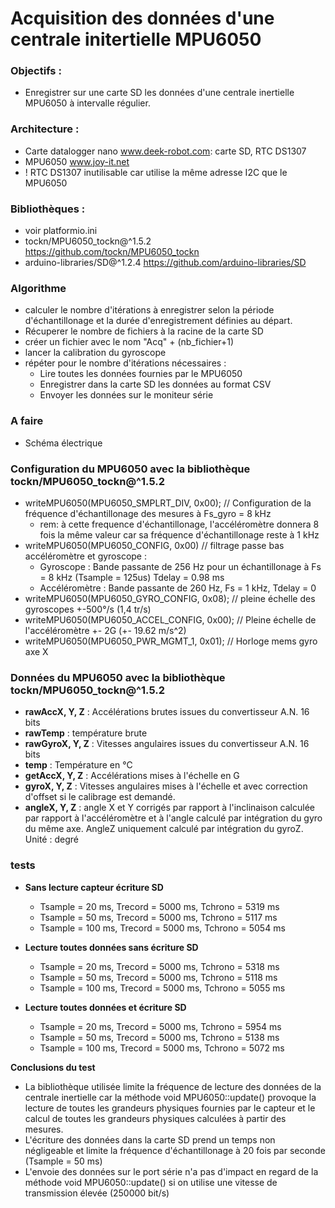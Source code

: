 # Acquisition des données d'une centrale initertielle MPU6050

### Objectifs :
  - Enregistrer sur une carte SD les données d'une centrale inertielle MPU6050 à intervalle régulier.
  
### Architecture :
  - Carte datalogger nano www.deek-robot.com: carte SD, RTC DS1307
  - MPU6050 www.joy-it.net
  - ! RTC DS1307 inutilisable car utilise la même adresse I2C que le MPU6050 

### Bibliothèques : 
  - voir platformio.ini
  - tockn/MPU6050_tockn@^1.5.2 https://github.com/tockn/MPU6050_tockn
  - arduino-libraries/SD@^1.2.4 https://github.com/arduino-libraries/SD

### Algorithme
- calculer le nombre d'itérations à enregistrer selon la période d'échantillonage et la durée d'enregistrement définies au départ.  
- Récuperer le nombre de fichiers à la racine de la carte SD
- créer un fichier avec le nom "Acq" + (nb_fichier+1)
- lancer la calibration du gyroscope
- répéter pour le nombre d'itérations nécessaires :
  - Lire toutes les données fournies par le MPU6050
  - Enregistrer dans la carte SD les données au format CSV
  - Envoyer les données sur le moniteur série

### A faire
- Schéma électrique

### Configuration du MPU6050 avec la bibliothèque tockn/MPU6050_tockn@^1.5.2
- writeMPU6050(MPU6050_SMPLRT_DIV, 0x00); // Configuration de la fréquence d'échantillonage des mesures à Fs_gyro = 8 kHz
  - rem: à cette frequence d'échantillonage, l'accéléromètre donnera 8 fois la même valeur car sa fréquence d'échantillonage reste à 1 kHz
- writeMPU6050(MPU6050_CONFIG, 0x00) // filtrage passe bas accéléromètre et gyroscope :
  - Gyroscope : Bande passante de 256 Hz pour un échantillonage à Fs = 8 kHz (Tsample = 125us) Tdelay = 0.98 ms
  - Accéléromètre : Bande passante de 260 Hz, Fs = 1 kHz, Tdelay = 0
- writeMPU6050(MPU6050_GYRO_CONFIG, 0x08); // pleine échelle des gyroscopes +-500°/s (1,4 tr/s)
- writeMPU6050(MPU6050_ACCEL_CONFIG, 0x00); // Pleine échelle de l'accéléromètre +- 2G (+- 19.62 m/s^2)
- writeMPU6050(MPU6050_PWR_MGMT_1, 0x01); // Horloge mems gyro axe X

### Données du MPU6050 avec la bibliothèque tockn/MPU6050_tockn@^1.5.2

- **rawAccX, Y, Z** : Accélérations brutes issues du convertisseur A.N. 16 bits
- **rawTemp** : température brute
- **rawGyroX, Y, Z** : Vitesses angulaires issues du convertisseur A.N. 16 bits
- **temp** : Température en °C
- **getAccX, Y, Z** : Accélérations mises à l'échelle en G
- **gyroX, Y, Z** : Vitesses angulaires mises à l'échelle et avec correction d'offset si le calibrage est demandé.
- **angleX, Y, Z** : angle X et Y corrigés par rapport à l'inclinaison calculée par rapport à l'accéléromètre et à l'angle calculé  par intégration du gyro du même axe. AngleZ uniquement calculé par intégration du gyroZ. Unité : degré

### tests
- **Sans lecture capteur écriture SD**
  - Tsample = 20 ms, Trecord = 5000 ms, Tchrono = 5319 ms
  - Tsample = 50 ms, Trecord = 5000 ms, Tchrono = 5117 ms
  - Tsample = 100 ms, Trecord = 5000 ms, Tchrono = 5054 ms

- **Lecture toutes données sans écriture SD**
  - Tsample = 20 ms, Trecord = 5000 ms, Tchrono = 5318 ms
  - Tsample = 50 ms, Trecord = 5000 ms, Tchrono = 5118 ms
  - Tsample = 100 ms, Trecord = 5000 ms, Tchrono = 5055 ms

- **Lecture toutes données et écriture SD**
  - Tsample = 20 ms, Trecord = 5000 ms, Tchrono = 5954 ms
  - Tsample = 50 ms, Trecord = 5000 ms, Tchrono = 5138 ms
  - Tsample = 100 ms, Trecord = 5000 ms, Tchrono = 5072 ms

**Conclusions du test**
- La bibliothèque utilisée limite la fréquence de lecture des données de la centrale inertielle car la méthode void MPU6050::update() provoque la lecture de toutes les grandeurs physiques fournies par le capteur et le calcul de toutes les grandeurs physiques calculées à partir des mesures.
- L'écriture des données dans la carte SD prend un temps non négligeable et limite la fréquence d'échantillonage à 20 fois par seconde (Tsample = 50 ms)
- L'envoie des données sur le port série n'a pas d'impact en regard de la méthode void MPU6050::update() si on utilise une vitesse de transmission élevée (250000 bit/s)